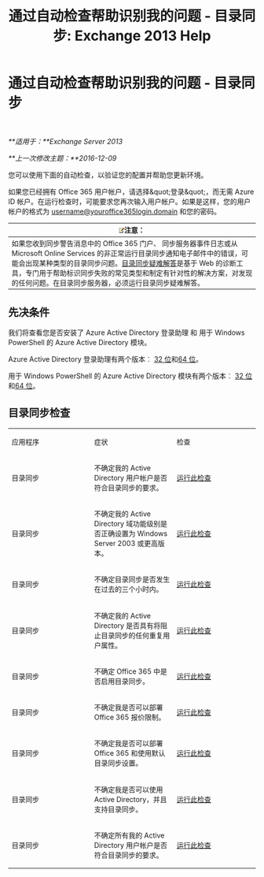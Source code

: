 ﻿---
title: '通过自动检查帮助识别我的问题 - 目录同步: Exchange 2013 Help'
TOCTitle: 通过自动检查帮助识别我的问题 - 目录同步
ms:assetid: e6ea900a-c382-444c-a8ce-54d392bfeca3
ms:mtpsurl: https://technet.microsoft.com/zh-cn/library/Dn793977(v=EXCHG.150)
ms:contentKeyID: 62633062
ms.date: 05/21/2018
mtps_version: v=EXCHG.150
ms.translationtype: MT
---

# 通过自动检查帮助识别我的问题 - 目录同步

 

_**适用于：**Exchange Server 2013_

_**上一次修改主题：**2016-12-09_

您可以使用下面的自动检查，以验证您的配置并帮助您更新环境。

如果您已经拥有 Office 365 用户帐户，请选择\&quot;登录\&quot;，而无需 Azure ID 帐户。在运行检查时，可能要求您再次输入用户帐户。如果是这样，您的用户帐户的格式为 username@youroffice365login.domain 和您的密码。

<table>
<thead>
<tr class="header">
<th><img src="images/Bb124558.note(EXCHG.150).gif" title="注意" alt="注意" />注意：</th>
</tr>
</thead>
<tbody>
<tr class="odd">
<td>如果您收到同步警告消息中的 Office 365 门户、 同步服务器事件日志或从 Microsoft Online Services 的非正常运行目录同步通知电子邮件中的错误，可能会出现某种类型的目录同步问题。<a href="https://aka.ms/dsup">目录同步疑难解答</a>是基于 Web 的诊断工具，专门用于帮助标识同步失败的常见类型和制定有针对性的解决方案，对发现的任何问题。在目录同步服务器，必须运行目录同步疑难解答。</td>
</tr>
</tbody>
</table>


## 先决条件

我们将查看您是否安装了 Azure Active Directory 登录助理 和 用于 Windows PowerShell 的 Azure Active Directory 模块。

Azure Active Directory 登录助理有两个版本︰ [32 位](https://go.microsoft.com/fwlink/?linkid=286261)和[64 位](https://go.microsoft.com/fwlink/?linkid=286262)。

用于 Windows PowerShell 的 Azure Active Directory 模块有两个版本︰ [32 位](https://go.microsoft.com/fwlink/?linkid=286258)和[64 位](https://go.microsoft.com/fwlink/?linkid=286259)。

## 目录同步检查


<table>
<colgroup>
<col style="width: 33%" />
<col style="width: 33%" />
<col style="width: 33%" />
</colgroup>
<tbody>
<tr class="odd">
<td><p>应用程序</p></td>
<td><p>症状</p></td>
<td><p>检查</p></td>
</tr>
<tr class="even">
<td><p>目录同步</p></td>
<td><p>不确定我的 Active Directory 用户帐户是否符合目录同步的要求。</p></td>
<td><p><a href="https://go.microsoft.com/?linkid=9834884">运行此检查</a></p></td>
</tr>
<tr class="odd">
<td><p>目录同步</p></td>
<td><p>不确定我的 Active Directory 域功能级别是否正确设置为 Windows Server 2003 或更高版本。</p></td>
<td><p><a href="https://go.microsoft.com/?linkid=9834876">运行此检查</a></p></td>
</tr>
<tr class="even">
<td><p>目录同步</p></td>
<td><p>不确定目录同步是否发生在过去的三个小时内。</p></td>
<td><p><a href="https://go.microsoft.com/?linkid=9834887">运行此检查</a></p></td>
</tr>
<tr class="odd">
<td><p>目录同步</p></td>
<td><p>不确定我的 Active Directory 是否具有将阻止目录同步的任何重复用户属性。</p></td>
<td><p><a href="https://go.microsoft.com/?linkid=9834883">运行此检查</a></p></td>
</tr>
<tr class="even">
<td><p>目录同步</p></td>
<td><p>不确定 Office 365 中是否启用目录同步。</p></td>
<td><p><a href="https://go.microsoft.com/?linkid=9834887">运行此检查</a></p></td>
</tr>
<tr class="odd">
<td><p>目录同步</p></td>
<td><p>不确定我是否可以部署 Office 365 报价限制。</p></td>
<td><p><a href="https://go.microsoft.com/?linkid=9834920">运行此检查</a></p></td>
</tr>
<tr class="even">
<td><p>目录同步</p></td>
<td><p>不确定我是否可以部署 Office 365 和使用默认目录同步设置。</p></td>
<td><p><a href="https://go.microsoft.com/?linkid=9834876">运行此检查</a></p></td>
</tr>
<tr class="odd">
<td><p>目录同步</p></td>
<td><p>不确定我是否可以使用 Active Directory，并且支持目录同步。</p></td>
<td><p><a href="https://go.microsoft.com/?linkid=9834886">运行此检查</a></p></td>
</tr>
<tr class="even">
<td><p>目录同步</p></td>
<td><p>不确定所有我的 Active Directory 用户帐户是否符合目录同步的要求。</p></td>
<td><p><a href="https://go.microsoft.com/?linkid=9834913">运行此检查</a></p></td>
</tr>
</tbody>
</table>

